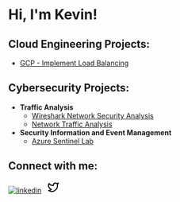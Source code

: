 <h1>Hi, I'm Kevin!</h1>

<h2>Cloud Engineering Projects:</h2>

- [GCP - Implement Load Balancing](https://github.com/thegreatkw/gcpLoadBalancing)</b></i>

<h2>Cybersecurity Projects:</h2>

- <b>Traffic Analysis</b>
  - [Wireshark Network Security Analysis](https://github.com/thegreatkw/WiresharkNetSec)</b></i>
  - [Network Traffic Analysis](https://github.com/thegreatkw/NetworkTrafficAnalysis)</b></i>
- <b>Security Information and Event Management</b>
  - [Azure Sentinel Lab](https://github.com/thegreatkw/Sentinel_Lab) </b></i>
<!-- <b>PowerShell</b>
  - [Windows EventLog: Failed RDP Logins Source IP to full GeoData Conversion](https://github.com/joshmadakor1/Sentinel-Lab)
  - [JWipe (Disk Wiping Utility)](https://github.com/joshmadakor1/Jwipe.PowerShell)
  - [Active Directory Bulk User Creation](https://github.com/joshmadakor1/AD_PS)
  - [FIM (File Integrity Monitor)](https://github.com/joshmadakor1/PowerShell-Integrity-FIM)
- <b>C# (.NET Desktop Applications)</b>
  - [Ransomware Proof of Concept (Encrypter)](https://github.com/joshmadakor1/EncrypterPOC)
  - [Ransomware Proof of Concept (Decrypter)](https://github.com/joshmadakor1/DecrypterPOC)
  - [Keylogger with Email Capability](https://github.com/joshmadakor1/Key-Logger-With-Email)
- <b>Python</b>
  - [Package Delivery Application (Datastructures and Algorithms Demo)](https://github.com/joshmadakor1/Package-Delivery-Pathfinding-Algorithm)
-->

<!--
<h2>Certifications</h2>

<a href="https://www.credly.com/badges/3cab677e-aff7-4a06-96bb-bd9ed02a2a6f/public_url">Google Certified Associate Cloud Engineer</a><br/>
<a href="https://www.credly.com/badges/346a9590-fe4e-4665-b44f-c56919614ec0/public_url">CompTIA Security+ ce</a><br/>
<a href="https://www.credly.com/badges/bbcf56dc-9b55-4cb4-8d24-522ae34a4c51/public_url">AWS Certified Cloud Practitioner</a><br/>
<a href="https://www.credly.com/badges/1a405a36-bfb4-4c2a-bd38-e1d51e7d3592/public_url">Google Cybersecurity</a><br/>
-->

<h2>Connect with me:</h2>
<!--
![alt text](https://github.com/thegreatkw/thegreatkw/blob/main/unplug.png?raw=true) 
-->

<a href="https://www.linkedin.com/in/k-j-wright/">![linkedin](https://github.com/user-attachments/assets/0d28a2ae-0dc9-4d1b-b8f5-455cdbfd1a98)</a>&nbsp;&nbsp;
<a href="https://twitter.com/kevinwright_io/">![x](https://github.com/thegreatkw/thegreatkw/blob/main/twitter.png)</a>
<!-- [youtube]: https://www.youtube.com/ -->
<!-- [instagram]: https://www.instagram.com/ -->


<!--
✨✨

Here are some ideas to get you started:

- 🔭 I’m currently working on ...
- 🌱 I’m currently learning ...
- 👯 I’m looking to collaborate on ...
- 🤔 I’m looking for help with ...
- 💬 Ask me about ...
- 📫 How to reach me: ...
- 😄 Pronouns: ...
- ⚡ Fun fact: ...
-->

